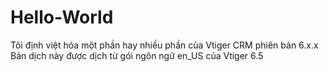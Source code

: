 # Hello-World
Tôi định việt hóa một phần hay nhiều phần của Vtiger CRM phiên bản 6.x.x 
Bản dịch này được dịch từ gói ngôn ngữ en_US của Vtiger 6.5
